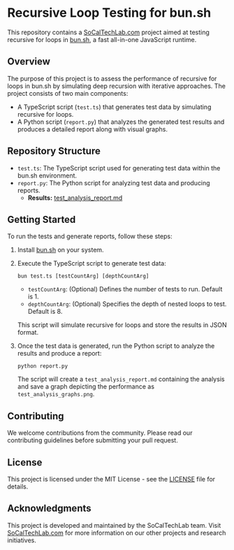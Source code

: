# Recursive Loop Testing for bun.sh

This repository contains a [SoCalTechLab.com](https://socaltechlab.com/) project aimed at testing recursive for loops in [bun.sh](https://bun.sh), a fast all-in-one JavaScript runtime.

## Overview

The purpose of this project is to assess the performance of recursive for loops in bun.sh by simulating deep recursion with iterative approaches. The project consists of two main components:

-   A TypeScript script (`test.ts`) that generates test data by simulating recursive for loops.
-   A Python script (`report.py`) that analyzes the generated test results and produces a detailed report along with visual graphs.

## Repository Structure

-   `test.ts`: The TypeScript script used for generating test data within the bun.sh environment.
-   `report.py`: The Python script for analyzing test data and producing reports.
    -   **Results:** [test_analysis_report.md](./test_analysis_report.md)

## Getting Started

To run the tests and generate reports, follow these steps:

1. Install [bun.sh](https://bun.sh) on your system.
2. Execute the TypeScript script to generate test data:

    ```
    bun test.ts [testCountArg] [depthCountArg]
    ```

    - `testCountArg`: (Optional) Defines the number of tests to run. Default is 1.
    - `depthCountArg`: (Optional) Specifies the depth of nested loops to test. Default is 8.

    This script will simulate recursive for loops and store the results in JSON format.

3. Once the test data is generated, run the Python script to analyze the results and produce a report:
    ```
    python report.py
    ```
    The script will create a `test_analysis_report.md` containing the analysis and save a graph depicting the performance as `test_analysis_graphs.png`.

## Contributing

We welcome contributions from the community. Please read our contributing guidelines before submitting your pull request.

## License

This project is licensed under the MIT License - see the [LICENSE](LICENSE) file for details.

## Acknowledgments

This project is developed and maintained by the SoCalTechLab team. Visit [SoCalTechLab.com](https://socaltechlab.com) for more information on our other projects and research initiatives.

